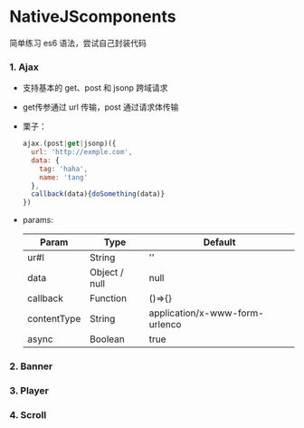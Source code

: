 # NativeJScomponents
简单练习 es6 语法，尝试自己封装代码

### 1. Ajax

-  支持基本的 get、post 和 jsonp 跨域请求

-  get传参通过 url 传输，post 通过请求体传输

-  栗子：

   ```javascript
   ajax.(post|get|jsonp)({
     url: 'http://exmple.com',
     data: {
       tag: 'haha',
       name: 'tang'
     },
     callback(data){doSomething(data)}
   })
   ```

-  params:

   | Param       | Type          | Default                        |
   | ----------- | ------------- | ------------------------------ |
   | ur#l        | String        | ''                             |
   | data        | Object / null | null                           |
   | callback    | Function      | ()=>{}                         |
   | contentType | String        | application/x-www-form-urlenco |
   | async       | Boolean       | true                           |

### 2. Banner

### 3. Player

### 4. Scroll

